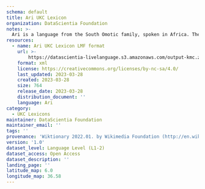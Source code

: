 ```yaml
---
schema: default
title: Ari UKC Lexicon
organization: DataScientia Foundation
notes: >-
  Ari is a language from the South Omotic family, spoken in Africa. The UKC Lexicon of Ari is represented as a lexico-semantic network. It consists of words, word senses, synsets, as well as sense-level and synset-level relationships.
resources:
  - name: Ari UKC Lexicon LMF format
    url: >-
        https://datascientia-livelanguage.s3.amazonaws.com/output-kmc.zip
    format: xml
    license: https://creativecommons.org/licenses/by-nc-sa/4.0/
    last_updated: 2023-03-28
    created: 2023-03-28
    size: 764
    release_date: 2023-03-28
    distribution_document: ''
    language: Ari
category:
  - UKC Lexicons
maintainer: DataScientia Foundation
maintainer_email: ''
tags: ''
provenance: 'Wiktionary 2022.01. by Wikimedia Foundation (http://en.wiktionary.org); Princeton WordNet 2.1 by Princeton University (https://wordnet.princeton.edu)'
version: '1.0'
dataset_level: Language Level (L1-2)
dataset_access: Open Access
dataset_description: ''
landing_page: ''
latitude_map: 6.0
longitude_map: 36.58
---
```

